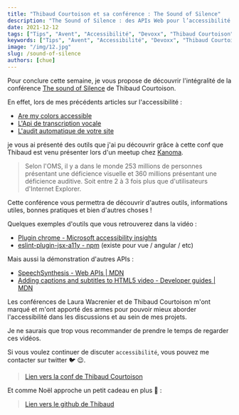 ```yaml
---
title: "Thibaud Courtoison et sa conférence : The Sound of Silence"
description: "The Sound of Silence : des APIs Web pour l’accessibilité des déficiences visuelles et auditives"
date: 2021-12-12
tags: ["Tips", "Avent", "Accessibilité", "Devoxx", "Thibaud Courtoison"]
keywords: ["Tips", "Avent", "Accessibilité", "Devoxx", "Thibaud Courtoison"]
image: "/img/12.jpg"
slug: /sound-of-silence
authors: [chue]
---
```


Pour conclure cette semaine, je vous propose de découvrir l'intégralité de la conférence [The sound of Silence](https://www.youtube.com/watch?v=hngQyXEjhZM) de Thibaud Courtoison.

En effet, lors de mes précédents articles sur l'accessibilité :

- [Are my colors accessible](/blog/aremycolorsaccessible)
- [L'Api de transcription vocale](/blog/speechRecognition)
- [L'audit automatique de votre site](/blog/lighthouse)

<!--truncate-->

je vous ai présenté des outils que j'ai pu découvrir grâce à cette conf que Thibaud est venu présenter lors d'un meetup chez [Kanoma](https://www.kanoma.fr).

> Selon l'OMS, il y a dans le monde 253 millions de personnes présentant une déficience visuelle et 360 millions présentant une déficience auditive. Soit entre 2 à 3 fois plus que d'utilisateurs d'Internet Explorer.

Cette conférence vous permettra de découvrir d'autres outils, informations utiles, bonnes pratiques et bien d'autres choses !

Quelques exemples d'outils que vous retrouverez dans la vidéo :

- [Plugin chrome - Microsoft accessibility insights](https://chrome.google.com/webstore/detail/accessibility-insights-fo/pbjjkligggfmakdaogkfomddhfmpjeni)
- [eslint-plugin-jsx-a11y - npm](https://www.npmjs.com/package/eslint-plugin-jsx-a11y) (existe pour vue / angular / etc)

Mais aussi la démonstration d'autres APIs :

- [SpeechSynthesis - Web APIs | MDN](https://developer.mozilla.org/en-US/docs/Web/API/SpeechSynthesis)
- [Adding captions and subtitles to HTML5 video - Developer guides | MDN](https://developer.mozilla.org/en-US/docs/Web/Guide/Audio_and_video_delivery/Adding_captions_and_subtitles_to_HTML5_video)

Les conférences de Laura Wacrenier et de Thibaud Courtoison m'ont marqué et m'ont apporté des armes pour pouvoir mieux aborder l'accessibilité dans les discussions et au sein de mes projets.

Je ne saurais que trop vous recommander de prendre le temps de regarder ces vidéos.

Si vous voulez continuer de discuter `accessibilité`, vous pouvez me contacter sur twitter 🐦 😉.

> [Lien vers la conf de Thibaud Courtoison](https://www.youtube.com/watch?v=hngQyXEjhZM)

Et comme Noël approche un petit cadeau en plus 🎁 :

> [Lien vers le github de Thibaud](https://github.com/Errorname?after=Y3Vyc29yOnYyOpK5MjAxNi0xMi0yOVQyMzoxODo1MSswMTowMM4ERieH&tab=repositories)
